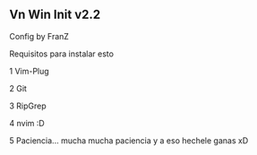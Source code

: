 ## Vn Win Init v2.2

Config by FranZ

Requisitos para instalar esto

1 Vim-Plug

2 Git

3 RipGrep

4 nvim :D

5 Paciencia... mucha mucha paciencia y a eso hechele ganas xD

